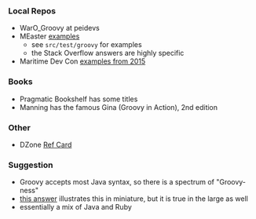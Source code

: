 
### Local Repos

* WarO_Groovy at peidevs
* MEaster [examples](https://github.com/codetojoy/easter_eggs_for_groovy)
    * see `src/test/groovy` for examples
    * the Stack Overflow answers are highly specific
* Maritime Dev Con [examples from 2015](https://github.com/codetojoy/talk_maritimedevcon_groovy)

### Books

* Pragmatic Bookshelf has some titles
* Manning has the famous Gina (Groovy in Action), 2nd edition

### Other

* DZone [Ref Card](https://dzone.com/refcardz/groovy?chapter=1)

### Suggestion

* Groovy accepts most Java syntax, so there is a spectrum of "Groovy-ness"
* [this answer](https://stackoverflow.com/a/12260635/12704) illustrates this in miniature, but it is true in the large as well 
* essentially a mix of Java and Ruby
